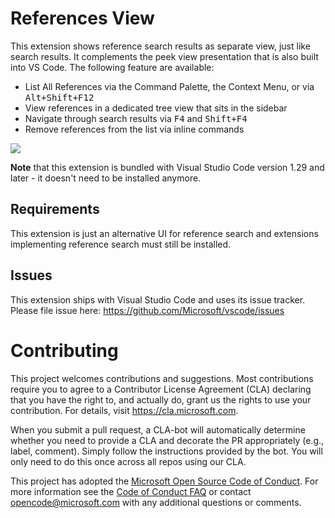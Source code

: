 # References View

This extension shows reference search results as separate view, just like search results. It complements the peek view presentation that is also built into VS Code. The following feature are available: 

* List All References via the Command Palette, the Context Menu, or via <kbd>Alt+Shift+F12</kbd>
* View references in a dedicated tree view that sits in the sidebar
* Navigate through search results via <kbd>F4</kbd> and  <kbd>Shift+F4</kbd>
* Remove references from the list via inline commands

![](https://github.com/Microsoft/vscode-reference-view/raw/master/media/demo.png)

**Note** that this extension is bundled with Visual Studio Code version 1.29 and later - it doesn't need to be installed anymore.

## Requirements

This extension is just an alternative UI for reference search and extensions implementing reference search must still be installed. 

## Issues

This extension ships with Visual Studio Code and uses its issue tracker. Please file issue here: https://github.com/Microsoft/vscode/issues

# Contributing

This project welcomes contributions and suggestions.  Most contributions require you to agree to a
Contributor License Agreement (CLA) declaring that you have the right to, and actually do, grant us
the rights to use your contribution. For details, visit https://cla.microsoft.com.

When you submit a pull request, a CLA-bot will automatically determine whether you need to provide
a CLA and decorate the PR appropriately (e.g., label, comment). Simply follow the instructions
provided by the bot. You will only need to do this once across all repos using our CLA.

This project has adopted the [Microsoft Open Source Code of Conduct](https://opensource.microsoft.com/codeofconduct/).
For more information see the [Code of Conduct FAQ](https://opensource.microsoft.com/codeofconduct/faq/) or
contact [opencode@microsoft.com](https://github.com/Microsoft/vscode-reference-view/blob/master/mailto:opencode@microsoft.com) with any additional questions or comments.

